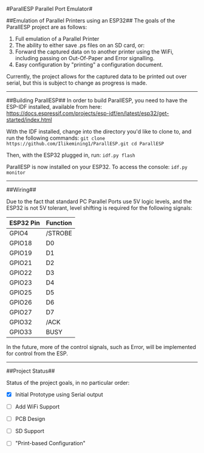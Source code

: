 #ParallESP Parallel Port Emulator#

##Emulation of Parallel Printers using an ESP32##
The goals of the ParallESP project are as follows:
1. Full emulation of a Parallel Printer
2. The ability to either save .ps files on an SD card, or:
3. Forward the captured data on to another printer using the WiFi, including passing on Out-Of-Paper and Error signalling.
4. Easy configuration by "printing" a configuration document.

Currently, the project allows for the captured data to be printed out over serial, but this is subject to change as progress is made.

---

##Building ParallESP##
In order to build ParallESP, you need to have the ESP-IDF installed, available from here: https://docs.espressif.com/projects/esp-idf/en/latest/esp32/get-started/index.html 

With the IDF installed, change into the directory you'd like to clone to, and run the following commands:
`git clone https://github.com/Ilikemining1/ParallESP.git
cd ParallESP`

Then, with the ESP32 plugged in, run:
`idf.py flash`

ParallESP is now installed on your ESP32.  To access the console:
`idf.py monitor`

---

##Wiring##

Due to the fact that standard PC Parallel Ports use 5V logic levels, and the ESP32 is not 5V tolerant, level shifting is required for the following signals:

| ESP32 Pin	|	Function |
|-------|------------|
| GPIO4 |	/STROBE  |
| GPIO18|	D0       |
| GPIO19|	D1       |
| GPIO21|	D2       |
| GPIO22|	D3       |
| GPIO23|	D4       |
| GPIO25|	D5       |
| GPIO26|	D6       |
| GPIO27|	D7       |
| GPIO32|	/ACK     |
| GPIO33|	BUSY     |

In the future, more of the control signals, such as Error, will be implemented for control from the ESP.

---

##Project Status##

Status of the project goals, in no particular order:

- [x] Initial Prototype using Serial output
- [ ] Add WiFi Support
- [ ] PCB Design
- [ ] SD Support
- [ ] "Print-based Configuration"

